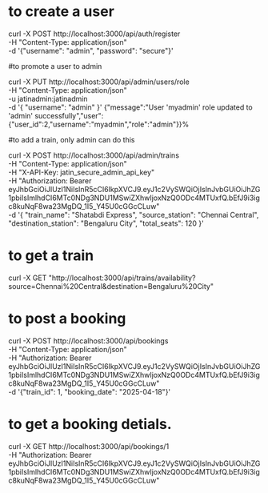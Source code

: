  # to create a user
 
 curl -X POST http://localhost:3000/api/auth/register \
  -H "Content-Type: application/json" \
  -d '{"username": "admin", "password": "secure"}'




#to promote a user  to admin

curl -X PUT http://localhost:3000/api/admin/users/role \
-H "Content-Type: application/json" \
-u jatinadmin:jatinadmin \
-d '{
    "username": "admin"
}'
{"message":"User 'myadmin' role updated to 'admin' successfully","user":{"user_id":2,"username":"myadmin","role":"admin"}}%   



#to  add a train, only admin can do this

curl -X POST http://localhost:3000/api/admin/trains \
-H "Content-Type: application/json" \
-H "X-API-Key: jatin_secure_admin_api_key" \
-H "Authorization: Bearer eyJhbGciOiJIUzI1NiIsInR5cCI6IkpXVCJ9.eyJ1c2VySWQiOjIsInJvbGUiOiJhZG1pbiIsImlhdCI6MTc0NDg3NDU1MSwiZXhwIjoxNzQ0ODc4MTUxfQ.bEfJ9i3igc8kuNqF8wa23MgDQ_1I5_Y45U0cGGcCLuw" \
-d '{
    "train_name": "Shatabdi Express",
    "source_station": "Chennai Central",
    "destination_station": "Bengaluru City",
    "total_seats": 120
}'



# to get a train

curl -X GET "http://localhost:3000/api/trains/availability?source=Chennai%20Central&destination=Bengaluru%20City"




# to post a booking 

curl -X POST http://localhost:3000/api/bookings \
  -H "Content-Type: application/json" \
  -H "Authorization: Bearer eyJhbGciOiJIUzI1NiIsInR5cCI6IkpXVCJ9.eyJ1c2VySWQiOjIsInJvbGUiOiJhZG1pbiIsImlhdCI6MTc0NDg3NDU1MSwiZXhwIjoxNzQ0ODc4MTUxfQ.bEfJ9i3igc8kuNqF8wa23MgDQ_1I5_Y45U0cGGcCLuw" \
  -d '{"train_id": 1, "booking_date": "2025-04-18"}'



# to get a booking detials.

curl -X GET http://localhost:3000/api/bookings/1 \
  -H "Authorization: Bearer eyJhbGciOiJIUzI1NiIsInR5cCI6IkpXVCJ9.eyJ1c2VySWQiOjIsInJvbGUiOiJhZG1pbiIsImlhdCI6MTc0NDg3NDU1MSwiZXhwIjoxNzQ0ODc4MTUxfQ.bEfJ9i3igc8kuNqF8wa23MgDQ_1I5_Y45U0cGGcCLuw"
